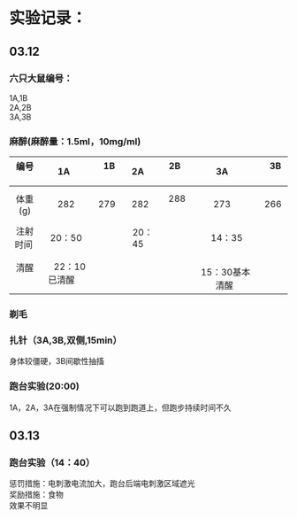 
实验记录：
========

03.12
--------

### 六只大鼠编号：
1A,1B <br>
2A,2B <br>
3A,3B <br>

### 麻醉(麻醉量：1.5ml，10mg/ml) 
|编号    |    1A    |   1B    |   2A    |   2B    |    3A    |   3B    |
|:------:|:------:|:------:|:------:|:------:|:------:|:------:|
|体重(g) |   282   |   279   |   282   |   288    |   273    |  266   |
|注射时间 |  20：50 |         |   20：45  |      |     14：35  |     |
|清醒    |    22：10已清醒    ||||                      15：30基本清醒||

### 剃毛

### 扎针（3A,3B,双侧,15min）
身体较僵硬，3B间歇性抽搐

### 跑台实验(20:00)
1A，2A，3A在强制情况下可以跑到跑道上，但跑步持续时间不久


03.13
--------
### 跑台实验（14：40）
惩罚措施：电刺激电流加大，跑台后端电刺激区域遮光<br>
奖励措施：食物<br>
效果不明显
